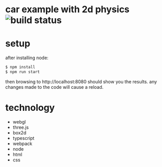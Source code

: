 # car example with 2d physics ![build status](https://travis-ci.com/FRUK-Simulator/car-simulator-example.svg?branch=master)

# setup
after installing node:
```sh
$ npm install
$ npm run start
```
then browsing to http://localhost:8080 should show you the results. any changes made to the code will cause a reload.

# technology
- webgl
- three.js
- box2d
- typescript
- webpack
- node
- html
- css
